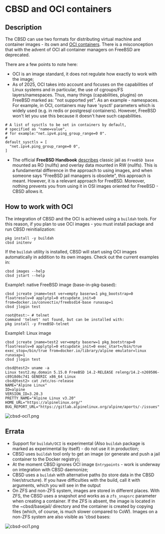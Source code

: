 # CBSD and OCI containers

## Description

The CBSD can use two formats for distributing virtual machine and container images - its own and [OCI containers](https://opencontainers.org/).
There is a misconception that with the advent of OCI all container managers on FreeBSD are deprecated.

There are a few points to note here:

- OCI is an image standard, it does not regulate how exactly to work with the image;
- As of 2025, OCI takes into account and focuses on the capabilities of Linux systems and in particular, the use of cgroups/FS layers/namespaces. Thus, many things (capabilities, plugins) on FreeBSD marked as: "not supported yet". 
As an example - namespaces. For example, in OCI, containers may have 'sysctl' parameters which is widely used (e.g. in redis or postgresql containers). 
However, FreeBSD won't let you use this because it doesn't have such capabilities.
```
# A list of sysctls to be set in containers by default,
# specified as "name=value",
# for example:"net.ipv4.ping_group_range=0 0".
#
default_sysctls = [
  "net.ipv4.ping_group_range=0 0",
]
```
- The official **FreeBSD Handbook** [describes](https://docs.freebsd.org/en/books/handbook/jails/) classic jail as `FreeBSD base` mounted as RO (nullfs) and overlay data mounted in RW (nullfs). 
  This is a fundamental difference in the approach to using images, and when someone says "FreeBSD jail managers is obsolete", this approach is meant. 
  However, it is a relevant approach for FreeBSD. Moreover, nothing prevents you from using it in OSI images oriented for FreeBSD - CBSD allows it.

## How to work with OCI

The integration of CBSD and the OCI is achieved using a `buildah` tools. 
For this reason, if you plan to use OCI images - you must install package and run CBSD reinitialization:
```
pkg install -y buildah
cbsd initenv
```

If the `buildah` utility is installed, CBSD will start using OCI images automatically in addition to its own images. Check out the current examples in:
```
cbsd images --help
cbsd jstart --help
```

Example1: native FreeBSD image (base-in-pkg-based):

```
cbsd jcreate jname=test ver=empty baserw=1 pkg_bootstrap=0 floatresolv=0 applytpl=0 etcupdate_init=0 from=docker.io/convectix/freebsd14-base runasap=1
cbsd jlogin test

root@test:~ # telnet
Command 'telnet' not found, but can be installed with:
pkg install -y FreeBSD-telnet
```

Example1: Linux image

```
cbsd jcreate jname=test2 ver=empty baserw=1 pkg_bootstrap=0 floatresolv=0 applytpl=0 etcupdate_init=0 exec_start=/bin/true exec_stop=/bin/true from=docker.io/library/alpine emulator=linux runasap=1
cbsd jlogin test

cbsd@test2> uname -a
Linux test2.my.domain 5.15.0 FreeBSD 14.2-RELEASE releng/14.2-n269506-c8918d6c741 GENERIC x86_64 Linux
cbsd@test2> cat /etc/os-release 
NAME="Alpine Linux"
ID=alpine
VERSION_ID=3.20.3
PRETTY_NAME="Alpine Linux v3.20"
HOME_URL="https://alpinelinux.org/"
BUG_REPORT_URL="https://gitlab.alpinelinux.org/alpine/aports/-/issues"
```

![cbsd-oci1.png](https://convectix.com/img/cbsd-oci1.png)

## Errata

- Support for `buildah/OCI` is experimental (Also `buildah` package is marked as experimental by itself) - do not use it in production;
- CBSD uses `buildah` tool only to get an image (or generate and push a jail container to the Docker registry);
- At the moment CBSD ignores OCI image `Entrypoints` - work is underway on integration with CBSD daemonize;
- CBSD uses a `buildah` with alternative paths (to store data in the CBSD hier/structure). If you have difficulties with the build, call it with arguments, which you will see in the output
- On ZFS and non-ZFS system, images are stored in different places. With ZFS, the CBSD uses a snapshot and works as a `zfs_snapsrc` parameter when creating a container. If the ZFS is absent, 
  the image is located in the ~cbsd/basejail/ directory and the container is created by copying files (which, of course, is much slower compared to CoW).
  Images on a non-ZFS system are also visible as 'cbsd bases: 
  

![cbsd-oci1.png](https://convectix.com/img/cbsd-oci2.png)
